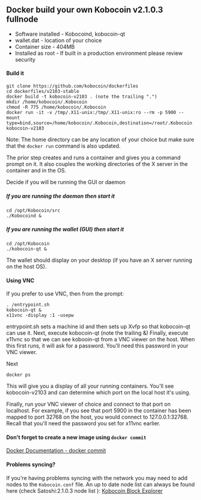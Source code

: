 ## Docker build your own Kobocoin v2.1.0.3 fullnode 

+ Software installed - Kobocoind, kobocoin-qt
+ wallet.dat - location of your choice
+ Container size - 404MB
+ Installed as root - If built in a production environment please review security
#### Build it
```
git clone https://github.com/kobocoin/dockerfiles
cd dockerfiles/v2103-stable
docker build -t kobocoin-v2103 . (note the trailing ".")
mkdir /home/kobocoin/.Kobocoin
chmod -R 775 /home/kobocoin/.Kobocoin
docker run -it -v /tmp/.X11-unix:/tmp/.X11-unix:ro --rm -p 5900 --mount type=bind,source=/home/kobocoin/.Kobocoin,destination=/root/.Kobocoin kobocoin-v2103
```
Note: The home directory can be any location of your choice but make sure that the `docker run` command is also updated.

The prior step creates and runs a container and gives you a command prompt on it. It also couples the working directories of the X server in the container and in the OS.

Decide if you will be running the GUI or daemon
##### If you are running the daemon then start it
```
cd /opt/Kobocoin/src
./Kobocoind &
```
##### If you are running the wallet (GUI) then start it
```
cd /opt/Kobocoin
./kobocoin-qt &
```
The wallet should display on your desktop (if you have an X server running on the host OS).

#### Using VNC
If you prefer to use VNC, then from the prompt:
```
. /entrypoint.sh
kobocoin-qt &
x11vnc -display :1 -usepw
```
entrypoint.sh sets a machine id and then sets up Xvfp so that kobocoin-qt can use it. Next, execute kobocoin-qt (note the trailing &) Finally, execute x11vnc so that we can see kobooin-qt from a VNC viewer on the host. When this first runs, it will ask for a password. You'll need this password in your VNC viewer.

Next
```
docker ps
```
This will give you a display of all your running containers. You'll see kobocoin-v2103 and can determine which port on the local host it's using.

Finally, run your VNC viewer of choice and connect to that port on localhost. For example, if you see that port 5900 in the container has been mapped to port 32768 on the host, you would connect to 127.0.0.1:32768. Recall that you'll need the password you set for x11vnc earlier.

#### Don't forget to create a new image using `docker commit`
[Docker Documentation - docker commit](https://docs.docker.com/engine/reference/commandline/commit/)

#### Problems syncing?
If you're having problems syncing with the network you may need to add nodes to the `Kobocoin.conf` file. An up to date node list can always be found here (check Satoshi:2.1.0.3 node list ):
[Kobocoin Block Explorer](https://chainz.cryptoid.info/kobo/#!network)
